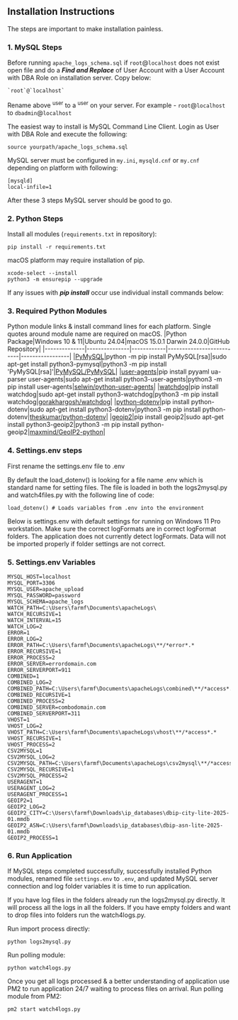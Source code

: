 ## Installation Instructions
The steps are important to make installation painless.

### 1. MySQL Steps
Before running `apache_logs_schema.sql` if `root`@`localhost` does not exist open file and do a ***Find and Replace*** of User Account with a User Account with DBA Role on installation server. Copy below:
```
`root`@`localhost`
```
Rename above <sup>user</sup> to a <sup>user</sup> on your server. For example - `root`@`localhost` to `dbadmin`@`localhost`

The easiest way to install is MySQL Command Line Client. Login as User with DBA Role and execute the following:
```
source yourpath/apache_logs_schema.sql
```
MySQL server must be configured in `my.ini`, `mysqld.cnf` or `my.cnf` depending on platform with following: 
```
[mysqld]
local-infile=1
```
After these 3 steps MySQL server should be good to go.

### 2. Python Steps
Install all modules (`requirements.txt` in repository):
```
pip install -r requirements.txt
```
macOS platform may require installation of pip.
```
xcode-select --install
python3 -m ensurepip --upgrade 
```
If any issues with ***pip install*** occur use individual install commands below:

### 3. Required Python Modules
Python module links & install command lines for each platform. Single quotes around module name are required on macOS.
|Python Package|Windows 10 & 11|Ubuntu 24.04|macOS 15.0.1 Darwin 24.0.0|GitHub Repository|
|--------------|---------------|------------|--------------------------|-----------------|
|[PyMySQL](https://pypi.org/project/PyMySQL/)|python -m pip install PyMySQL[rsa]|sudo apt-get install python3-pymysql|python3 -m pip install 'PyMySQL[rsa]'|[PyMySQL/PyMySQL](https://github.com/PyMySQL/PyMySQL)|
|[user-agents](https://pypi.org/project/user-agents/)|pip install pyyaml ua-parser user-agents|sudo apt-get install python3-user-agents|python3 -m pip install user-agents|[selwin/python-user-agents](https://github.com/selwin/python-user-agents)|
|[watchdog](https://pypi.org/project/watchdog/)|pip install watchdog|sudo apt-get install python3-watchdog|python3 -m pip install watchdog|[gorakhargosh/watchdog](https://github.com/gorakhargosh/watchdog/tree/master)|
|[python-dotenv](https://pypi.org/project/python-dotenv/)|pip install python-dotenv|sudo apt-get install python3-dotenv|python3 -m pip install python-dotenv|[theskumar/python-dotenv](https://github.com/theskumar/python-dotenv)|
|[geoip2](https://pypi.org/project/geoip2/)|pip install geoip2|sudo apt-get install python3-geoip2|python3 -m pip install python-geoip2|[maxmind/GeoIP2-python](https://github.com/maxmind/GeoIP2-python)|

### 4. Settings.env steps
First rename the settings.env file to .env

By default the load_dotenv() is looking for a file name .env which is standard name for setting files. The file is loaded in both the logs2mysql.py and watch4files.py with the following line of code:
```
load_dotenv() # Loads variables from .env into the environment
```
Below is settings.env with default settings for running on Windows 11 Pro workstation. Make sure the correct logFormats are in correct logFormat folders. The application does not currently detect logFormats. Data will not be imported properly if folder settings are not correct.
### 5. Settings.env Variables
```
MYSQL_HOST=localhost
MYSQL_PORT=3306
MYSQL_USER=apache_upload
MYSQL_PASSWORD=password
MYSQL_SCHEMA=apache_logs
WATCH_PATH=C:\Users\farmf\Documents\apacheLogs\
WATCH_RECURSIVE=1
WATCH_INTERVAL=15
WATCH_LOG=2
ERROR=1
ERROR_LOG=2
ERROR_PATH=C:\Users\farmf\Documents\apacheLogs\**/*error*.*
ERROR_RECURSIVE=1
ERROR_PROCESS=2
ERROR_SERVER=errordomain.com
ERROR_SERVERPORT=911
COMBINED=1
COMBINED_LOG=2
COMBINED_PATH=C:\Users\farmf\Documents\apacheLogs\combined\**/*access*.*
COMBINED_RECURSIVE=1
COMBINED_PROCESS=2
COMBINED_SERVER=combodomain.com
COMBINED_SERVERPORT=311
VHOST=1
VHOST_LOG=2
VHOST_PATH=C:\Users\farmf\Documents\apacheLogs\vhost\**/*access*.*
VHOST_RECURSIVE=1
VHOST_PROCESS=2
CSV2MYSQL=1
CSV2MYSQL_LOG=2
CSV2MYSQL_PATH=C:\Users\farmf\Documents\apacheLogs\csv2mysql\**/*access*.*
CSV2MYSQL_RECURSIVE=1
CSV2MYSQL_PROCESS=2
USERAGENT=1
USERAGENT_LOG=2
USERAGENT_PROCESS=1
GEOIP2=1
GEOIP2_LOG=2
GEOIP2_CITY=C:\Users\farmf\Downloads\ip_databases\dbip-city-lite-2025-01.mmdb
GEOIP2_ASN=C:\Users\farmf\Downloads\ip_databases\dbip-asn-lite-2025-01.mmdb
GEOIP2_PROCESS=1
```
### 6. Run Application
If MySQL steps completed successfully, successfully installed Python modules, renamed file `settings.env` to `.env`, and updated MySQL server connection and log folder variables it is time to run application.

If you have log files in the folders already run the logs2mysql.py directly. It will process all the logs in all the folders. If you have empty folders and want to drop files into folders run the watch4logs.py.

Run import process directly:
```
python logs2mysql.py
```
Run polling module:
```
python watch4logs.py
```
Once you get all logs processed & a better understanding of application use PM2 to run application 24/7 waiting to process files on arrival.
Run polling module from PM2:
```
pm2 start watch4logs.py
```

